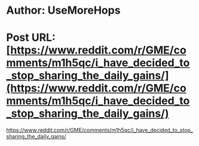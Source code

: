 # Author: UseMoreHops
# Post URL: [https://www.reddit.com/r/GME/comments/m1h5qc/i_have_decided_to_stop_sharing_the_daily_gains/](https://www.reddit.com/r/GME/comments/m1h5qc/i_have_decided_to_stop_sharing_the_daily_gains/)


https://www.reddit.com/r/GME/comments/m1h5qc/i_have_decided_to_stop_sharing_the_daily_gains/